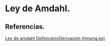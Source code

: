 # Ley de Amdahl.





## Referencias.

[Ley de amdahl DefiniciónyDerivación (hmong.es)](https://hmong.es/wiki/Amdahl's_law)

